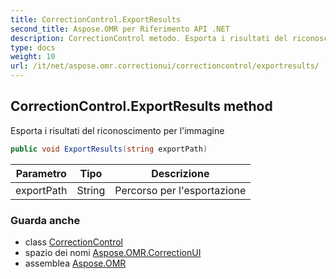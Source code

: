 ```yaml
---
title: CorrectionControl.ExportResults
second_title: Aspose.OMR per Riferimento API .NET
description: CorrectionControl metodo. Esporta i risultati del riconoscimento per limmagine
type: docs
weight: 10
url: /it/net/aspose.omr.correctionui/correctioncontrol/exportresults/
---
```

## CorrectionControl.ExportResults method

Esporta i risultati del riconoscimento per l'immagine

```csharp
public void ExportResults(string exportPath)
```

| Parametro | Tipo | Descrizione |
| --- | --- | --- |
| exportPath | String | Percorso per l'esportazione |

### Guarda anche

* class [CorrectionControl](../)
* spazio dei nomi [Aspose.OMR.CorrectionUI](../../correctioncontrol/)
* assemblea [Aspose.OMR](../../../)


